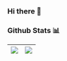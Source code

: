 ### Hi there 👋

<!--
**void-4/void-4** is a ✨ _special_ ✨ repository because its `README.md` (this file) appears on your GitHub profile.

Here are some ideas to get you started:

- 🔭 I’m currently working on ...
- 🌱 I’m currently learning ...
- 👯 I’m looking to collaborate on ...
- 🤔 I’m looking for help with ...
- 💬 Ask me about ...
- 📫 How to reach me: ...
- 😄 Pronouns: ...
- ⚡ Fun fact: ...
-->
### Github Stats 📊

| <a href="https://github.com/4PT3SR/github-readme-stats"><img align="center" src="https://github-readme-stats.vercel.app/api?username=4PT3SR&show_icons=true&theme=radical" /></a> | <a href="https://github.com/4PT3SR/github-readme-stats"><img align="center" src="https://github-readme-stats.vercel.app/api/top-langs/?username=4PT3SR&langs_count=5&layout=compact&theme=radical" /></a> |
| ------------- | ------------- |
